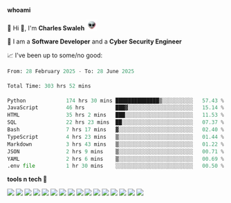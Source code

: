 **whoami**

🤪 Hi 👋, I'm **Charles Swaleh** <img src="alien.gif" height="25px">

🤖 I am a **Software Developer** and a **Cyber Security Engineer**

📈 I've been up to some/no good:

<!--START_SECTION:waka-->

```python
From: 28 February 2025 - To: 28 June 2025

Total Time: 303 hrs 52 mins

Python             174 hrs 30 mins ██████████████▒░░░░░░░░░░   57.43 %
JavaScript         46 hrs          ███▓░░░░░░░░░░░░░░░░░░░░░   15.14 %
HTML               35 hrs 2 mins   ███░░░░░░░░░░░░░░░░░░░░░░   11.53 %
SQL                22 hrs 23 mins  ██░░░░░░░░░░░░░░░░░░░░░░░   07.37 %
Bash               7 hrs 17 mins   ▓░░░░░░░░░░░░░░░░░░░░░░░░   02.40 %
TypeScript         4 hrs 23 mins   ▒░░░░░░░░░░░░░░░░░░░░░░░░   01.44 %
Markdown           3 hrs 43 mins   ▒░░░░░░░░░░░░░░░░░░░░░░░░   01.22 %
JSON               2 hrs 9 mins    ▒░░░░░░░░░░░░░░░░░░░░░░░░   00.71 %
YAML               2 hrs 6 mins    ▒░░░░░░░░░░░░░░░░░░░░░░░░   00.69 %
.env file          1 hr 30 mins    ░░░░░░░░░░░░░░░░░░░░░░░░░   00.50 %
```

<!--END_SECTION:waka-->


**tools n tech 🔭**

![](https://img.shields.io/badge/OS-Linux-informational?style=flat&logo=linux&logoColor=white&color=800020)
![](https://img.shields.io/badge/Code-JavaScript-informational?style=flat&logo=javascript&logoColor=white&color=800020)
![](https://img.shields.io/badge/Code-Python-informational?style=flat&logo=python&logoColor=white&color=800020)
![](https://img.shields.io/badge/Code-C-informational?style=flat&logo=c&logoColor=white&color=800020)
![](https://img.shields.io/badge/Code-Ruby-informational?style=flat&logo=ruby&logoColor=white&color=800020)
![](https://img.shields.io/badge/Code-Go-informational?style=flat&logo=go&logoColor=white&color=800020)
![](https://img.shields.io/badge/Framework-React-informational?style=flat&logo=react&logoColor=white&color=800020)
![](https://img.shields.io/badge/Framework-Django-informational?style=flat&logo=django&logoColor=white&color=800020)
![](https://img.shields.io/badge/Framework-Flask-informational?style=flat&logo=flask&logoColor=white&color=800020)
![](https://img.shields.io/badge/Framework-Rails-informational?style=flat&logo=Ruby&logoColor=white&color=800020)
![](https://img.shields.io/badge/Shell-Bash-informational?style=flat&logo=gnu-bash&logoColor=white&color=800020)
![](https://img.shields.io/badge/DB-PostgreSQL-informational?style=flat&logo=postgresql&logoColor=white&color=800020)
![](https://img.shields.io/badge/DB-MySQL-informational?style=flat&logo=mysql&logoColor=white&color=800020)
![](https://img.shields.io/badge/CI/CD-Docker-informational?style=flat&logo=docker&logoColor=white&color=800020)
![](https://img.shields.io/badge/CI/CD-Kubernetes-informational?style=flat&logo=kubernetes&logoColor=white&color=800020)
![](https://img.shields.io/badge/CI/CD-Jenkins-informational?style=flat&logo=jenkins&logoColor=white&color=800020)

<!-- **stats 🔭**

[![Charles's GitHub stats](https://github-readme-stats.vercel.app/api?username=mashm3ll0w&count_private=true&show_icons=true&theme=maroongold&include_all_commits=true)](https://github.com/anuraghazra/github-readme-stats)             [![Top Langs](https://github-readme-stats.vercel.app/api/top-langs/?username=mashm3ll0w&layout=compact&theme=maroongold&langs_count=6)](https://github.com/anuraghazra/github-readme-stats) -->
